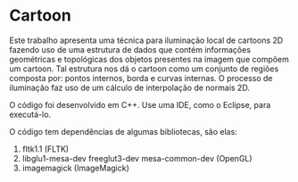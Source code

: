 # Cartoon
Este trabalho apresenta uma técnica para iluminação local de cartoons 2D fazendo uso de uma estrutura de dados que contém informações geométricas e topológicas dos objetos presentes na imagem que compõem um cartoon. Tal estrutura nos dá o cartoon como um conjunto de regiões composta por: pontos internos, borda e curvas internas. O processo de iluminação faz uso de um cálculo de interpolação de normais 2D.

O código foi desenvolvido em C++. Use uma IDE, como o Eclipse, para executá-lo.

O código tem dependências de algumas bibliotecas, são elas:<br>
<ol>
  <li>fltk1.1 (FLTK)
  <li>libglu1-mesa-dev freeglut3-dev mesa-common-dev (OpenGL)
  <li>imagemagick (ImageMagick)

